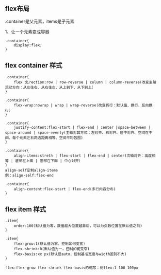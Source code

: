 ## flex布局

.container是父元素，items是子元素

1、让一个元素变成容器

    .container{
        display:flex;
    }

## flex container 样式

    .container{
        flex direction:row | row-reverse | column | column-reverse(改变主轴流动方向：从左往右、从右往左、从上到下、从下到上)
    }

    .container{
        flex-wrap:nowrap | wrap | wrap-reverse(改变折行：默认值、换行、反向换行)
    }

    .container{
        justify-content:flex-start | flex-end | center |space-between | space-around | space-evenly(主轴对其方式：左对齐、右对齐、居中对齐、空间在中间、每个元素左右两边距离相等、空间平均包围)
    }

    .container{
        align-items:streth | flex-start | flex-end | center(次轴对齐：高度相等 | 底部在上面 | 底部在下面 | 中心对齐）
    }
    align-self定制align-items
    例：align-self:flex-end

    .container{
        align-content:flex-start | flex-end(多行内容分布)
    }


## flex item 样式

    .item{
        order:100(默认值为零，数值越大位置越靠后，可以为负数位置在默认值之前)
    }

    .item{
        flex-grow:1(默认值为零，控制如何变宽)
        flex-shrink:0(默认值为一，控制如何变窄)
        flex-basis:xx px(默认是auto，控制基准宽度与width差别不大)
    }

    flex:flex-grow flex shrink flex-basis的缩写：例flex:1 100 100px

    


